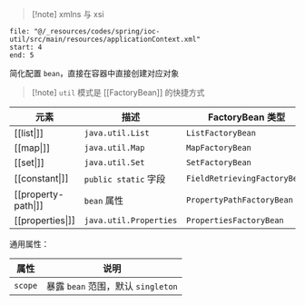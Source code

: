 > [!note] xmlns 与 xsi

```reference
file: "@/_resources/codes/spring/ioc-util/src/main/resources/applicationContext.xml"
start: 4
end: 5
```

简化配置 `bean`，直接在容器中直接创建对应对象

> [!note] `util` 模式是 [[FactoryBean]] 的快捷方式

| 元素                                    | 描述                     | FactoryBean 类型               |
| ------------------------------------- | ---------------------- | ---------------------------- |
| [[list\|<list>]]                   | `java.util.List`       | `ListFactoryBean`            |
| [[map\|<map>]]                     | `java.util.Map`        | `MapFactoryBean`             |
| [[set\|<set>]]                     | `java.util.Set`        | `SetFactoryBean`             |
| [[constant\|<constant>]]              | `public static` 字段     | `FieldRetrievingFactoryBean` |
| [[property-path\|<property-path>]] | `bean` 属性              | `PropertyPathFactoryBean`    |
| [[properties\|<properties>]]       | `java.util.Properties` | `PropertiesFactoryBean`      |

通用属性：

|属性|说明|
| ------| -----------------------|
|`scope`|暴露 `bean` 范围，默认 `singleton`|
